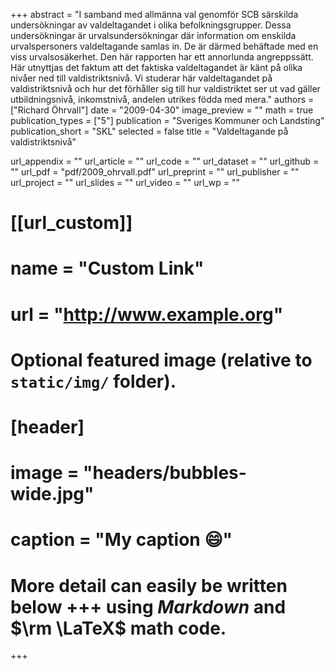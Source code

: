 +++
abstract = "I samband med allmänna val genomför SCB särskilda undersökningar av valdeltagandet i olika befolkningsgrupper. Dessa undersökningar är urvalsundersökningar där information om enskilda urvalspersoners valdeltagande samlas in. De är därmed behäftade med en viss urvalsosäkerhet. Den här rapporten har ett annorlunda angreppssätt. Här utnyttjas det faktum att det faktiska valdeltagandet är känt på olika nivåer ned till valdistriktsnivå. Vi studerar här valdeltagandet på valdistriktsnivå och hur det förhåller sig till hur valdistriktet ser ut vad gäller utbildningsnivå, inkomstnivå, andelen utrikes födda med mera."
authors = ["Richard Öhrvall"]
date = "2009-04-30"
image_preview = ""
math = true
publication_types = ["5"]
publication = "Sveriges Kommuner och Landsting"
publication_short = "SKL"
selected = false
title = "Valdeltagande på valdistriktsnivå"

url_appendix = ""
url_article = ""
url_code = ""
url_dataset = ""
url_github = ""
url_pdf = "pdf/2009_ohrvall.pdf"
url_preprint = ""
url_publisher  = ""
url_project = ""
url_slides = ""
url_video = ""
url_wp = ""

# [[url_custom]]
# name = "Custom Link"
# url = "http://www.example.org"

# Optional featured image (relative to `static/img/` folder).
# [header]
# image = "headers/bubbles-wide.jpg"
# caption = "My caption :smile:"


# More detail can easily be written below +++ using *Markdown* and $\rm \LaTeX$ math code.
+++
